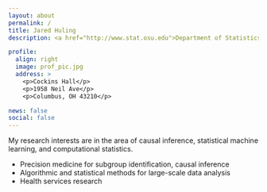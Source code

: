 ```yaml
---
layout: about
permalink: /
title: Jared Huling
description: <a href="http://www.stat.osu.edu">Department of Statistics</a>, <a href = "http://www.osu.edu"> The Ohio State University</a>.

profile:
  align: right
  image: prof_pic.jpg
  address: >
    <p>Cockins Hall</p>
    <p>1958 Neil Ave</p>
    <p>Columbus, OH 43210</p>

news: false
social: false
---
```



My research interests are in the area of causal inference, statistical machine learning, and computational statistics.

- Precision medicine for subgroup identification, causal inference
- Algorithmic and statistical methods for large-scale data analysis
- Health services research

